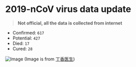 # 2019-nCoV virus data update
> **Not official, all the data is collected from internet**

- Confirmed: `617`
- Potential: `427`
- Died: `17`
- Cured: `28`

![Image](https://img1.dxycdn.com/2020/0123/415/3392507170083204479-73.jpg)
(Image is from [丁香医生](https://3g.dxy.cn/newh5/view/pneumonia?from=timeline&isappinstalled=0&scene=2&clicktime=1579606478&enterid=1579606478))
